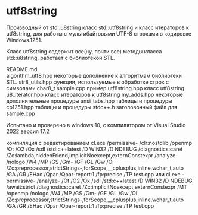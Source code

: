 utf8string
==========

Производный от std::u8string класс std::utf8string и класс итераторов к utf8string, для работы с 
мультибайтовыми UTF-8 строками в кодировке Windows.1251.

Класс utf8string содержит все(ну, почти все) методы класса std::u8string,
работает с библиотекой STL.

README.md               
algorithm_utf8.hpp      некоторые дополнение к алгоритмам библиотеки STL.
str8_utils.hpp          функции, используемые в обработке строк с символами char8_t 
sample.cpp              пример
utf8string.hpp          класс utf8string
u8_iterator.hpp         класс итераторов к utf8string
my_adds.hpp             некоторые дополнительные процедуры
ansi_tabs.hpp           таблицы и процедуры
cp1251.hpp              таблицы и процедуры
stdc++.h                заголовочный файл для sample.cpp

Испытано и проверено в windows 10, с компилятором от Visual Studio 2022 версия 17.2

компиляция с редактированием
cl.exe /permissive- /clr:nostdlib /openmp /Ot /O2 /Ox /sdl /std:c++latest /D WIN32 /D NDEBUG /diagnostics:caret /Zc:lambda,hiddenFriend,implicitNoexcept,externConstexpr /analyze- /nologo /W4 /MP /GS /Gm- /GF /GL /Gw /Oi /Zc:preprocessor,strictStrings-,forScope,__cplusplus,inline,wchar_t,auto /GA /GR /EHac /Qpar /Qpar-report:1 /fp:precise /TP test.cpp
                                или
cl.exe -permissive- /analyze- /Ot /O2 /Ox /sdl /std:c++latest /D WIN32 /D NDEBUG /await:strict /diagnostics:caret /Zc:implicitNoexcept,externConstexpr /MT /openmp /nologo /W4 /MP /GS /Gm- /GF /GL /Gw /Oi /Zc:preprocessor,strictStrings-,forScope,__cplusplus,inline,wchar_t,auto /GA /GR /EHac /Qpar /Qpar-report:1 /fp:precise /TP test.cpp

